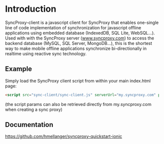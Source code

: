 # Introduction
SyncProxy-client is a javascript client for SyncProxy that enables one-single line of code implementation of synchronization for javascript offline applications using embedded database (IndexedDB, SQL Lite, WebSQL...). Used with with the SyncProxy server (www.syncproxy.com) to access the backend database (MySQL, SQL Server, MongoDB...), this is the shortest way to make mobile offline applications synchronize bi-directionally in realtime using reactive sync technology.


## Example
Simply load the SyncProxy client script from within your main index.html page:

```html
<script src="sync-client/sync-client.js" serverUrl="my.syncproxy.com" proxyID="<proxy Id>" connectorType="IndexedDB or WebSQL or SQLite or IonicStorage" dbName="<your client db name>"></script> 
```

(the script params can also be retrieved directly from my.syncproxy.com when creating a sync proxy)

## Documentation
https://github.com/hmellanger/syncproxy-quickstart-ionic
